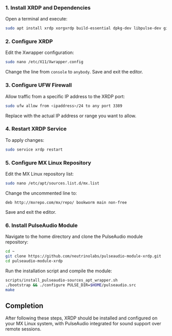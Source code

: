 ### 1. Install XRDP and Dependencies

Open a terminal and execute:

```bash
sudo apt install xrdp xorgxrdp build-essential dpkg-dev libpulse-dev git autoconf libtool libltdl-dev automake
```

### 2. Configure XRDP

Edit the Xwrapper configuration:

```bash
sudo nano /etc/X11/Xwrapper.config
```

Change the line from `console` to `anybody`. Save and exit the editor.

### 3. Configure UFW Firewall

Allow traffic from a specific IP address to the XRDP port:

```bash
sudo ufw allow from <ipaddress>/24 to any port 3389
```

Replace <ipaddress> with the actual IP address or range you want to allow.

### 4. Restart XRDP Service

To apply changes:

```bash
sudo service xrdp restart
```

### 5. Configure MX Linux Repository

Edit the MX Linux repository list:

```bash
sudo nano /etc/apt/sources.list.d/mx.list
```

Change the uncommented line to:

```
deb http://mxrepo.com/mx/repo/ bookworm main non-free
```

Save and exit the editor.

### 6. Install PulseAudio Module

Navigate to the home directory and clone the PulseAudio module repository:

```bash
cd ~
git clone https://github.com/neutrinolabs/pulseaudio-module-xrdp.git
cd pulseaudio-module-xrdp
```

Run the installation script and compile the module:

```bash
scripts/install_pulseaudio-sources_apt_wrapper.sh
./bootstrap && ./configure PULSE_DIR=$HOME/pulseaudio.src
make
```

## Completion

After following these steps, XRDP should be installed and configured on your MX Linux system, with PulseAudio integrated for sound support over remote sessions.
